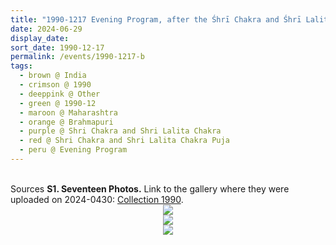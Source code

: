 ```yaml
---
title: "1990-1217 Evening Program, after the Śhrī Chakra and Śhrī Lalitā Chakra Pūjā, Brahmapuri (near Sātārā), Maharashtra, India"
date: 2024-06-29
display_date: 
sort_date: 1990-12-17
permalink: /events/1990-1217-b
tags:
  - brown @ India
  - crimson @ 1990
  - deeppink @ Other
  - green @ 1990-12
  - maroon @ Maharashtra
  - orange @ Brahmapuri
  - purple @ Shri Chakra and Shri Lalita Chakra
  - red @ Shri Chakra and Shri Lalita Chakra Puja
  - peru @ Evening Program
---
```


<br>

<wave-list>
  <list-title color="DarkSeaGreen" width="40">Sources</list-title>
  <list-item color="BlanchedAlmond"  width="280"><b>S1. Seventeen Photos.</b> Link to the gallery where they were uploaded on 2024-0430: <a href="https://eternalmoments.smugmug.com/Collections/Yogi-Mahajan-Collection/1990/">Collection 1990</a>.</list-item>
</wave-list>

<div style="text-align: center"><img src="https://pub-bcc3cbe9b1e94ba1ac28915f7a3900fa.r2.dev/1990-1217-c_Evening_Program_after_the_Shri_Chakra_and_Shri_Lalita_Chakra_Puja_Brahmapuri_(near_Satara)_Maharashtra_India_02_(from_tif)_(Yogi_Mahajan_Collection).jpg" /></div>

<div style="text-align: center"><img src="https://pub-bcc3cbe9b1e94ba1ac28915f7a3900fa.r2.dev/1990-1217-c_Evening_Program_after_the_Shri_Chakra_and_Shri_Lalita_Chakra_Puja_Brahmapuri_(near_Satara)_Maharashtra_India_07_(from_tif)_(Yogi_Mahajan_Collection).jpg" /></div>

<div style="text-align: center"><img src="https://pub-bcc3cbe9b1e94ba1ac28915f7a3900fa.r2.dev/1990-1217-c_Evening_Program_after_the_Shri_Chakra_and_Shri_Lalita_Chakra_Puja_Brahmapuri_(near_Satara)_Maharashtra_India_09_(from_tif)_(Yogi_Mahajan_Collection).jpg" /></div>